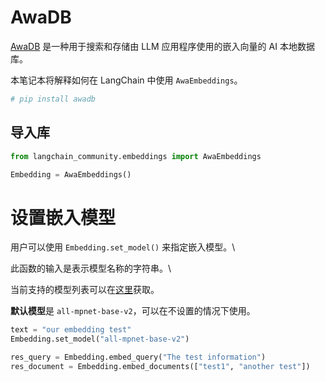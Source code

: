 # AwaDB

[AwaDB](https://github.com/awa-ai/awadb) 是一种用于搜索和存储由 LLM 应用程序使用的嵌入向量的 AI 本地数据库。

本笔记本将解释如何在 LangChain 中使用 `AwaEmbeddings`。

```python
# pip install awadb
```

## 导入库

```python
from langchain_community.embeddings import AwaEmbeddings
```

```python
Embedding = AwaEmbeddings()
```

# 设置嵌入模型

用户可以使用 `Embedding.set_model()` 来指定嵌入模型。\

此函数的输入是表示模型名称的字符串。\

当前支持的模型列表可以在[这里](https://github.com/awa-ai/awadb)获取。

**默认模型**是 `all-mpnet-base-v2`，可以在不设置的情况下使用。

```python
text = "our embedding test"
Embedding.set_model("all-mpnet-base-v2")
```

```python
res_query = Embedding.embed_query("The test information")
res_document = Embedding.embed_documents(["test1", "another test"])
```